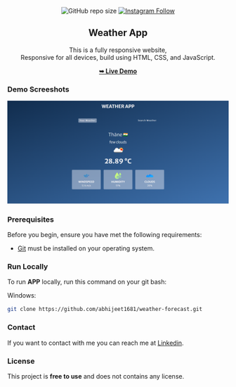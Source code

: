 <div align="center">
  
  ![GitHub repo size](https://img.shields.io/github/repo-size/abhijeet1681/weather-forecast)
  [![Instagram Follow](https://img.shields.io/badge/-Instagram-FF1494)](https://instagram.com/developer_abhii?igshid=ZDdkNTZiNTM=)


  <h2 align="center">Weather App</h2>

  This is a fully responsive website, <br />Responsive for all devices, build using HTML, CSS, and JavaScript.

  <a href="https://abhi-weather-appp.netlify.app/"><strong>➥ Live Demo</strong></a>

</div>


### Demo Screeshots

![Portfolio Desktop Demo](app.png "Desktop Demo")

### Prerequisites

Before you begin, ensure you have met the following requirements:

* [Git](https://git-scm.com/downloads "Download Git") must be installed on your operating system.

### Run Locally

To run **APP** locally, run this command on your git bash:

Windows:

```bash
git clone https://github.com/abhijeet1681/weather-forecast.git
```

### Contact

If you want to contact with me you can reach me at [Linkedin](www.linkedin.com/in/abhijeet-jadhav-30b625211).

### License

This project is **free to use** and does not contains any license.
